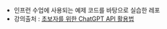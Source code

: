 - 인프런 수업에 사용되는 예제 코드를 바탕으로 실습한 레포
- 강의출처 : [초보자를 위한 ChatGPT API 활용법](https://www.inflearn.com/course/%EC%B4%88%EB%B3%B4%EC%9E%90%EB%A5%BC-%EC%9C%84%ED%95%9C-chatgpt-api-%ED%99%9C%EC%9A%A9%EB%B2%95/dashboard)
